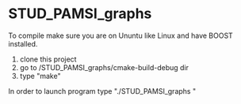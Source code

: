 # STUD_PAMSI_graphs
To compile make sure you are on Ununtu like Linux and have BOOST installed.
1. clone this project
2. go to /STUD_PAMSI_graphs/cmake-build-debug dir
3. type "make"

In order to launch program type "./STUD_PAMSI_graphs "

